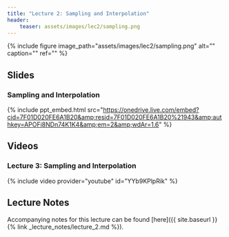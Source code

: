 ```yaml
---
title: "Lecture 2: Sampling and Interpolation"
header:
    teaser: assets/images/lec2/sampling.png
---
```


{% include figure
image_path="assets/images/lec2/sampling.png"
alt="" caption="" ref=""
%}

## Slides


### Sampling and Interpolation

{% include ppt_embed.html
src="https://onedrive.live.com/embed?cid=7F01D020FE6A1B20&amp;resid=7F01D020FE6A1B20%21943&amp;authkey=APOFi8NDn74K1K4&amp;em=2&amp;wdAr=1.6" %}

## Videos


### Lecture 3: Sampling and Interpolation

{% include video provider="youtube" id="YYb9KPlpRik" %}

## Lecture Notes

Accompanying notes for this lecture can be found [here]({{ site.baseurl }}{% link _lecture_notes/lecture_2.md %}).
